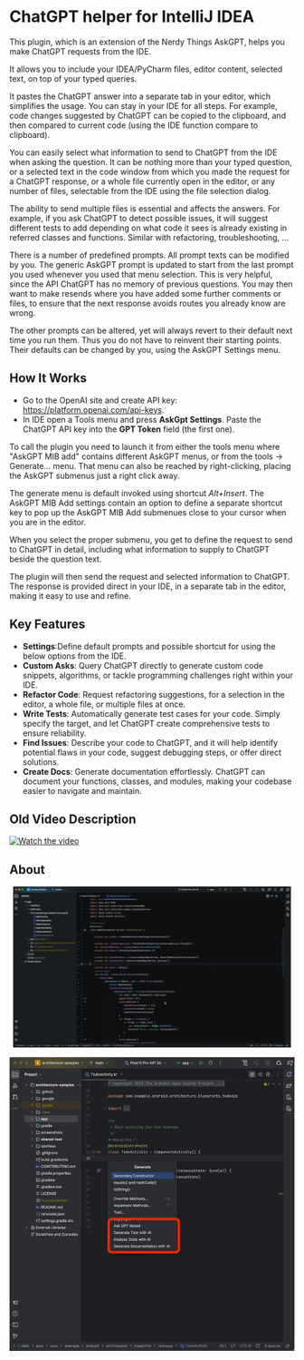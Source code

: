 <!-- This file has been modified by Mats Bengtsson.
Original file is part of the Nerdy Things AskGPT project.
-->
# ChatGPT helper for IntelliJ IDEA

This plugin, which is an extension of the Nerdy Things AskGPT, helps you make ChatGPT requests from the IDE.

It allows you to include your IDEA/PyCharm files, editor content, selected text, on top of your typed queries.

It pastes the ChatGPT answer into a separate tab in your editor, which simplifies the usage. You can stay in your
IDE for all steps. For example, code changes suggested by ChatGPT can be copied to the clipboard,
and then compared to current code (using the IDE function compare to clipboard).

You can easily select what information to send to ChatGPT from the IDE when asking the question.
It can be nothing more than your typed question, or a selected text in the code window from which you made the
request for a ChatGPT response, or a whole file currently open in the editor, or any number of files,
selectable from the IDE using the file selection dialog.

The ability to send multiple files is essential and affects the answers. For example, if you ask ChatGPT to detect
possible issues, it will suggest different tests to add depending on what code it sees is already existing in
referred classes and functions. Similar with refactoring, troubleshooting, ...

There is a number of predefined prompts. All prompt texts can be modified by you. The generic AskGPT prompt is
updated to start from the last prompt you used whenever you used that menu selection. This is very helpful, 
since the API ChatGPT has no memory of previous questions. You may then want to make resends where you have added
some further comments or files, to ensure that the next response avoids routes you already know are wrong.

The other prompts can be altered, yet will always revert to their default next time you run them. Thus you do not 
have to reinvent their starting points. Their defaults can be changed by you, using the AskGPT Settings menu.

## How It Works

* Go to the OpenAI site and create API key: <a href="https://platform.openai.com/api-keys">https://platform.openai.com/api-keys</a>.
* In IDE open a Tools menu and press <b>AskGpt Settings</b>. Paste the ChatGPT API key into the <b>GPT Token</b> field (the first one).

To call the plugin you need to launch it from either the tools menu where "AskGPT MIB add" contains different AskGPT menus,
or from the tools -> Generate... menu. That menu can also be reached by right-clicking, placing the AskGPT submenus just
a right click away.

The generate menu is default invoked using shortcut *Alt+Insert*. The AskGPT MIB Add settings contain an option to
define a separate shortcut key to pop up the AskGPT MIB Add submenues close to your cursor when you are in the editor.

When you select the proper submenu, you get to define the request to send to ChatGPT in detail, including what information
to supply to ChatGPT beside the question text.

The plugin will then send the request and selected information to ChatGPT. The response is provided direct in your IDE,
in a separate tab in the editor, making it easy to use and refine.

## Key Features
* **Settings**:Define default prompts and possible shortcut for using the below options from the IDE.
* **Custom Asks**: Query ChatGPT directly to generate custom code snippets, algorithms, or tackle programming challenges right within your IDE.
* **Refactor Code**: Request refactoring suggestions, for a selection in the editor, a whole file, or multiple files at once.
* **Write Tests**: Automatically generate test cases for your code. Simply specify the target, and let ChatGPT create comprehensive tests to ensure reliability.
* **Find Issues**: Describe your code to ChatGPT, and it will help identify potential flaws in your code, suggest debugging steps, or offer direct solutions.
* **Create Docs**: Generate documentation effortlessly. ChatGPT can document your functions, classes, and modules, making your codebase easier to navigate and maintain.

## Old Video Description
[![Watch the video](/images/thumbnailadd.png)](https://youtu.be/4i7ql-CZRkw)

## About
![Screenshot1](/images/animation.webp)

![Screenshot3](/images/image2.png)
